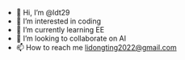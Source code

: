 - 👋 Hi, I’m @ldt29
- 👀 I’m interested in coding
- 🌱 I’m currently learning EE
- 💞️ I’m looking to collaborate on AI
- 📫 How to reach me lidongting2022@gmail.com

<!---
ldt29/ldt29 is a ✨ special ✨ repository because its `README.md` (this file) appears on your GitHub profile.
You can click the Preview link to take a look at your changes.
--->
